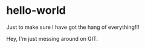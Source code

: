 # hello-world

Just to make sure I have got the hang of everything!!!

Hey, I'm just messing around on GIT.
